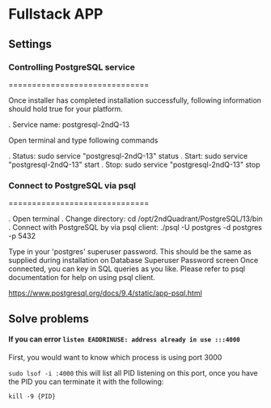 # Fullstack APP

## Settings

### Controlling PostgreSQL service

==============================

Once installer has completed installation successfully, following information should hold true for your platform.

. Service name: postgresql-2ndQ-13

Open terminal and type following commands

. Status: sudo service "postgresql-2ndQ-13" status
. Start: sudo service "postgresql-2ndQ-13" start
. Stop: sudo service "postgresql-2ndQ-13" stop

### Connect to PostgreSQL via psql

==============================

. Open terminal
. Change directory: cd /opt/2ndQuadrant/PostgreSQL/13/bin
. Connect with PostgreSQL by via psql client: ./psql -U postgres -d postgres -p 5432

Type in your 'postgres' superuser password. This should be the same as supplied during installation on Database Superuser Password screen
Once connected, you can key in SQL queries as you like. Please refer to psql documentation for help on using psql client.

https://www.postgresql.org/docs/9.4/static/app-psql.html

## Solve problems

#### If you can error `listen EADDRINUSE: address already in use :::4000`

First, you would want to know which process is using port 3000

`sudo lsof -i :4000`
this will list all PID listening on this port, once you have the PID you can terminate it with the following:

`kill -9 {PID}`
